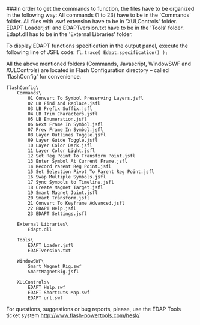 ###In order to get the commands to function, the files have to be organized in the following way:
All commands (1 to 23) have to be in the 'Commands' folder.
All files with .swf extension have to be in 'XULControls' folder.
EDAPT Loader.jsfl and EDAPTversion.txt have to be in the 'Tools' folder.
Edapt.dll has to be in the 'External Libraries' folder.

To display EDAPT functions specification in the output panel, execute the following line of JSFL code:
  ```fl.trace( Edapt.specification() );```

All the above mentioned folders (Commands, Javascript, WindowSWF and XULControls) are located in Flash Configuration directory – called 'flashConfig' for convenience.
```
flashConfig\
	Commands\
		01 Convert To Symbol Preserving Layers.jsfl
		02 LB Find And Replace.jsfl
		03 LB Prefix Suffix.jsfl
		04 LB Trim Characters.jsfl
		05 LB Enumeration.jsfl
		06 Next Frame In Symbol.jsfl
		07 Prev Frame In Symbol.jsfl
		08 Layer Outlines Toggle.jsfl
		09 Layer Guide Toggle.jsfl
		10 Layer Color Dark.jsfl
		11 Layer Color Light.jsfl
		12 Set Reg Point To Transform Point.jsfl
		13 Enter Symbol At Current Frame.jsfl
		14 Record Parent Reg Point.jsfl
		15 Set Selection Pivot To Parent Reg Point.jsfl
		16 Swap Multiple Symbols.jsfl
		17 Sync Symbols to Timeline.jsfl
		18 Create Magnet Target.jsfl
		19 Smart Magnet Joint.jsfl
		20 Smart Transform.jsfl
		21 Convert To Keyframe Advanced.jsfl
		22 EDAPT Help.jsfl
		23 EDAPT Settings.jsfl

	External Libraries\
		Edapt.dll
	
	Tools\
		EDAPT Loader.jsfl
		EDAPTversion.txt
		
	WindowSWF\
		Smart Magnet Rig.swf
		SmartMagnetRig.jsfl
		
	XULControls\
		EDAPT Help.swf
		EDAPT Shortcuts Map.swf
		EDAPT url.swf
```
For questions, suggestions or bug reports, please, use the EDAP Tools ticket system
http://www.flash-powertools.com/hesk/
